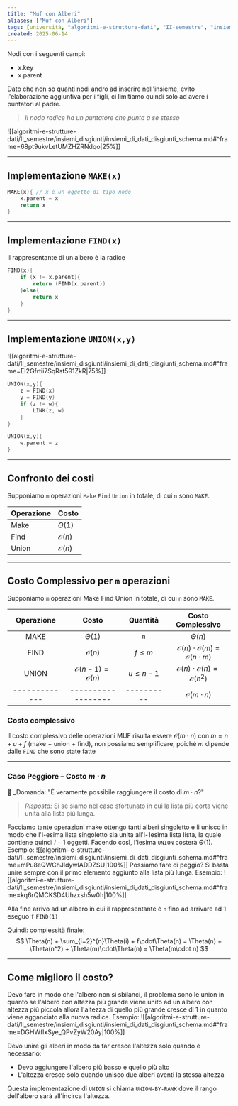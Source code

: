 ```yaml
---
title: "Muf con Alberi"
aliases: ["Muf con Alberi"]
tags: [università, "algoritmi-e-strutture-dati", "II-semestre", "insiemi-disgiunti", "implementazioni", "muf-con-alberi"]
created: 2025-06-14
---
```


Nodi con i seguenti campi:
- x.key
- x.parent

Dato che non so quanti nodi andrò ad inserire nell'insieme, evito l'elaborazione aggiuntiva per i figli, ci limitiamo quindi solo ad avere i puntatori al padre.

> _Il nodo radice ha un puntatore che punta a se stesso_


![[algoritmi-e-strutture-dati/II_semestre/insiemi_disgiunti/insiemi_di_dati_disgiunti_schema.md#^frame=68pt9ukvLetUMZHZRNdqo|25%]]

--- 

## Implementazione `MAKE(x)`

```c
MAKE(x){ // x è un oggetto di tipo nodo                                                     // x.key contiene già il valore
	x.parent = x
	return x
}
```


---

## Implementazione `FIND(x)`
Il rappresentante di un albero è la radice

```c
FIND(x){
	if (x != x.parent){
		return (FIND(x.parent))
	}else{
		return x
	}
}
```


---

## Implementazione `UNION(x,y)`

![[algoritmi-e-strutture-dati/II_semestre/insiemi_disgiunti/insiemi_di_dati_disgiunti_schema.md#^frame=EI2Gfrtii7SqRst591ZkR|75%]]

```c
UNION(x,y){
	z = FIND(x)
	y = FIND(y)
	if (z != w){
		LINK(z, w)
	}
}
```



```c
UNION(x,y){
	w.parent = z
}
```


---

## Confronto dei costi

Supponiamo `m` operazioni `Make` `Find` `Union` in totale, di cui `n` sono `MAKE`.

| Operazione | Costo            |
| ---------- | ---------------- |
| Make       | $\Theta(1)$      |
| Find       | $\mathcal{O}(n)$ |
| Union      | $\mathcal{O}(n)$ |


---


## Costo Complessivo per `m` operazioni

Supponiamo `m` operazioni Make Find Union in totale, di cui `n` sono `MAKE`.

|  Operazione   |                Costo                |  Quantità   |                       Costo Complessivo                       |
| :-----------: | :---------------------------------: | :---------: | :-----------------------------------------------------------: |
|     MAKE      |             $\Theta(1)$             |     `n`     |                          $\Theta(n)$                          |
|     FIND      |          $\mathcal{O}(n)$           |  $f\leq m$  | $\mathcal{O}(n)\cdot\mathcal{O}(m)$ = $\mathcal{O}(n\cdot m)$ |
|     UNION     | $\mathcal{O}(n-1) = \mathcal{O}(n)$ | $u\leq n-1$ |    $\mathcal{O}(n)\cdot\mathcal{O}(n) = \mathcal{O}(n^2)$     |
| ------------- |         ------------------          | ----------  |                   $\mathcal{O}(m \cdot n)$                    |


### Costo complessivo
Il costo complessivo delle operazioni MUF risulta essere $\mathcal{O}(m\cdot n)$ con $m = n + u + f$ (make + union + find), non possiamo semplificare, poiché $m$ dipende dalle `FIND` che sono state fatte


---

### Caso Peggiore – Costo $m\cdot n$

💬 _Domanda: "È veramente possibile raggiungere il costo di $m\cdot n$?"  
> _Risposta:_ Si se siamo nel caso sfortunato in cui la lista più corta viene unita alla lista più lunga.

Facciamo tante operazioni make
ottengo tanti alberi singoletto e li unisco in modo che l'i-esima lista singoletto sia unita all'i-1esima lista lista, la quale contiene quindi $i-1$ oggetti.
Facendo così, l'iesima `UNION` costerà $\Theta(1)$.
Esempio:
![[algoritmi-e-strutture-dati/II_semestre/insiemi_disgiunti/insiemi_di_dati_disgiunti_schema.md#^frame=mPu8eQWChJldywIADDZSU|100%]]
Possiamo fare di peggio?
Si basta unire sempre con il primo elemento aggiunto alla lista più lunga.
Esempio:
![[algoritmi-e-strutture-dati/II_semestre/insiemi_disgiunti/insiemi_di_dati_disgiunti_schema.md#^frame=kq6rQMCKSD4Uhzxsh5w0h|100%]]

Alla fine arrivo ad un albero in cui il rappresentante è `n` fino ad arrivare ad 1
eseguo `f` `FIND(1)`

Quindi: complessità finale:
$$
\Theta(n) + \sum_{i=2}^{n}\Theta(i) + f\cdot\Theta(n) = \Theta(n) + \Theta(n^2) + \Theta(m)\cdot\Theta(n) = \Theta(m\cdot n)
$$

---

## Come miglioro il costo?

Devo fare in modo che l'albero non si sbilanci, il problema sono le union in quanto se l'albero con altezza più grande viene unito ad un albero con altezza più piccola allora l'altezza di quello più grande cresce di 1 in quanto viene agganciato alla nuova radice.
Esempio:
![[algoritmi-e-strutture-dati/II_semestre/insiemi_disgiunti/insiemi_di_dati_disgiunti_schema.md#^frame=DGHWflxSye_QPvZyW20Ay|100%]]


Devo unire gli alberi in modo da far cresce l'altezza solo quando è necessario:
- Devo aggiungere l'albero più basso e quello più alto
- L'altezza cresce solo quando unisco due alberi aventi la stessa altezza

Questa implementazione di `UNION` si chiama `UNION-BY-RANK` dove il rango dell'albero sarà all'incirca l'altezza.